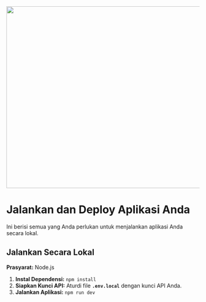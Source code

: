 <div align="center">
<img width="1200" height="475" alt="GHBanner" src="https://github.com/user-attachments/assets/0aa67016-6eaf-458a-adb2-6e31a0763ed6" />
</div>

# Jalankan dan Deploy Aplikasi Anda

Ini berisi semua yang Anda perlukan untuk menjalankan aplikasi Anda secara lokal.

## Jalankan Secara Lokal

**Prasyarat:** Node.js

1.  **Instal Dependensi:**
    `npm install`
2.  **Siapkan Kunci API:**
    Aturdi file **`.env.local`** dengan kunci API Anda.
3.  **Jalankan Aplikasi:**
    `npm run dev`